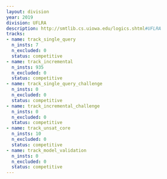 ```yaml
---
layout: division
year: 2019
division: UFLRA
description: http://smtlib.cs.uiowa.edu/logics.shtml#UFLRA
tracks:
- name: track_single_query
  n_insts: 7
  n_excluded: 0
  status: competitive
- name: track_incremental
  n_insts: 935
  n_excluded: 0
  status: competitive
- name: track_single_query_challenge
  n_insts: 0
  n_excluded: 0
  status: competitive
- name: track_incremental_challenge
  n_insts: 0
  n_excluded: 0
  status: competitive
- name: track_unsat_core
  n_insts: 10
  n_excluded: 0
  status: competitive
- name: track_model_validation
  n_insts: 0
  n_excluded: 0
  status: competitive
---
```


